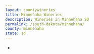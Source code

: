 ```yaml
---
layout: countywineries
title: Minnehaha Wineries
description: Wineries in Minnehaha SD
permalink: /south-dakota/minnehaha/
county: minnehaha
state: sd
---
```

-
